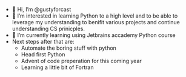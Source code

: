 - 👋 Hi, I’m @gustyforcast
- 👀 I’m interested in learning Python to a high level and to be able to leverage my understanding to benifit various projects and continue understanding CS prinicples.
- 🌱 I’m currently learning using Jetbrains accademy Python course
- Next steps after that are:
    - Automate the boring stuff with python
    - Head first Python
    - Advent of code preperation for this coming year
    - Learning a little bit of Fortran

<!---
gustyforcast/gustyforcast is a ✨ special ✨ repository because its `README.md` (this file) appears on your GitHub profile.
You can click the Preview link to take a look at your changes.
--->
